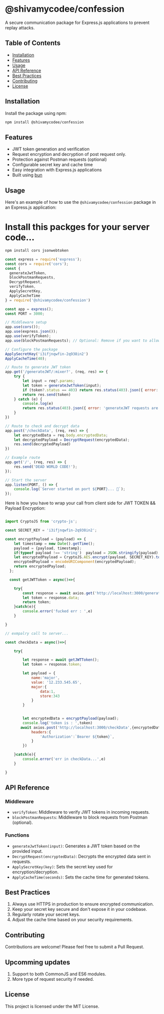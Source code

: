# @shivamycodee/confession

A secure communication package for Express.js applications to prevent replay attacks.

## Table of Contents

- [Installation](#installation)
- [Features](#features)
- [Usage](#usage)
- [API Reference](#api-reference)
- [Best Practices](#best-practices)
- [Contributing](#contributing)
- [License](#license)

## Installation

Install the package using npm:

```bash
npm install @shivamycodee/confession
```

## Features

- JWT token generation and verification
- Request encryption and decryption of post request only.
- Protection against Postman requests (optional)
- Configurable secret key and cache time
- Easy integration with Express.js applications
- Built using [bun](https://bun.sh/)

## Usage

Here's an example of how to use the `@shivamycodee/confession` package in an Express.js application:

# Install this packges for your server code...

```bash
npm install cors jsonwebtoken
```

```javascript
const express = require('express');
const cors = require('cors');
const { 
  generateJwtToken,
  blockPostmanRequests,
  DecryptRequest,
  verifyToken,
  ApplySecretKey,
  ApplyCacheTime
} = require('@shivamycodee/confession')

const app = express();
const PORT = 3000;

// Middleware setup
app.use(cors());
app.use(express.json()); 
app.use(verifyToken);
app.use(blockPostmanRequests); // Optional: Remove if you want to allow Postman requests

// Configure the package
ApplySecretKey('i3ifjnqwfin-2q938in2')
ApplyCacheTime(40);

// Route to generate JWT token
app.get('/generateJWT/:mixer?', (req, res) => {
    try {
        let input = req?.params;
        let token = generateJwtToken(input);
        if (token?.status == 403) return res.status(403).json({ error: token.message });
        return res.send(token)
    } catch (e) {
        console.log(e)
        return res.status(403).json({ error: 'generateJWT requests are not allowed' });
    }
})

// Route to check and decrypt data
app.post('/checkData', (req, res) => {
    let encryptedData = req.body.encryptedData;
    let decryptedPayload = DecryptRequest(encryptedData);
    res.send(decryptedPayload)
})

// Example route
app.get('/', (req, res) => {
    res.send('DEAD WORLD CODE!');
});

// Start the server
app.listen(PORT, () => {
    console.log(`Server started on port ${PORT}... 👑`);
});
```


Here is how you have to wrap your call from client side for JWT TOKEN && Payload Encryption:

```javascript

import CryptoJS from 'crypto-js';

const SECRET_KEY = 'i3ifjnqwfin-2q938in2';

const encryptPayload = (payload) => {
    let timestamp = new Date().getTime();
    payload = {payload, timestamp};
    if(typeof payload !== 'string')  payload = JSON.stringify(payload);
    let encryptedPayload = CryptoJS.AES.encrypt(payload, SECRET_KEY).toString();
    encryptedPayload = encodeURIComponent(encryptedPayload);
    return encryptedPayload;
  };

  const getJWTToken = async()=>{

    try{
        const response = await axios.get('http://localhost:3000/generateJWT/fuckyou');
        let token = response.data;
        return token;
    }catch(e){
        console.error('fucked err : ',e)
    }

}

// exmpalry call to server...

const checkData = async()=>{

    try{

        let response = await getJWTToken();
        let token = response.token;

        let payload = {
            name:'major',
            value: '12.233.545.65',
            major:{
                data:1,
                store:343
            }
        }
        

        let encryptedData = encryptPayload(payload);
        console.log('token is : ',token)
       await axios.post('http://localhost:3000/checkData',{encryptedData},{
            headers:{
                'Authorization':`Bearer ${token}`,
            }
        })

    }catch(e){
        console.error('err in checkData...',e)
    }

}


```


## API Reference

### Middleware

- `verifyToken`: Middleware to verify JWT tokens in incoming requests.
- `blockPostmanRequests`: Middleware to block requests from Postman (optional).

### Functions

- `generateJwtToken(input)`: Generates a JWT token based on the provided input.
- `DecryptRequest(encryptedData)`: Decrypts the encrypted data sent in requests.
- `ApplySecretKey(key)`: Sets the secret key used for encryption/decryption.
- `ApplyCacheTime(seconds)`: Sets the cache time for generated tokens.

## Best Practices

1. Always use HTTPS in production to ensure encrypted communication.
2. Keep your secret key secure and don't expose it in your codebase.
3. Regularly rotate your secret keys.
4. Adjust the cache time based on your security requirements.

## Contributing

Contributions are welcome! Please feel free to submit a Pull Request.

## Upcomming updates

1. Support to both CommonJS and ES6 modules.
2. More type of request security if needed.

## License

This project is licensed under the MIT License.